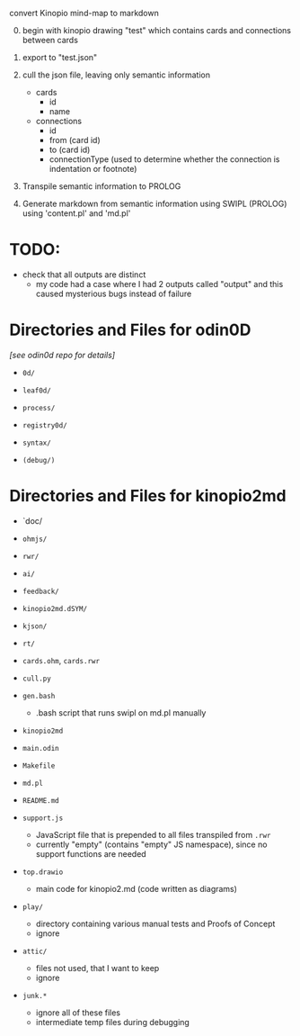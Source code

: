 convert Kinopio mind-map to markdown

0. begin with kinopio drawing "test" which contains cards and connections between cards
0. export to "test.json"

1. cull the json file, leaving only semantic information
   - cards
	 - id
	 - name
   - connections
	 - id
	 - from (card id)
	 - to   (card id)
	 - connectionType (used to determine whether the connection is indentation or footnote)

2. Transpile semantic information to PROLOG
3. Generate markdown from semantic information using SWIPL (PROLOG) using 'content.pl' and 'md.pl'

# TODO:
- check that all outputs are distinct
  - my code had a case where I had 2 outputs called "output" and this caused mysterious bugs instead of failure

# Directories and Files for odin0D
*[see odin0d repo for details]*

- `0d/`
- `leaf0d/`
- `process/`
- `registry0d/`
- `syntax/`

- `(debug/)`

# Directories and Files for kinopio2md
- `doc/
- `ohmjs/`
- `rwr/`
- `ai/`
- `feedback/`
- `kinopio2md.dSYM/`
- `kjson/`
- `rt/`
- `cards.ohm`, `cards.rwr`
- `cull.py`
- `gen.bash`
	- .bash script that runs swipl on md.pl manually
- `kinopio2md`
- `main.odin`
- `Makefile`
- `md.pl`
- `README.md`
- `support.js`
	- JavaScript file that is prepended to all files transpiled from `.rwr`
	- currently "empty" (contains "empty" JS namespace), since no support functions are needed
- `top.drawio`
	- main code for kinopio2.md (code written as diagrams)


- `play/`
	- directory containing various manual tests and Proofs of Concept
	- ignore
- `attic/`
	- files not used, that I want to keep
	- ignore
- `junk.*`
	- ignore all of these files
	- intermediate temp files during debugging

